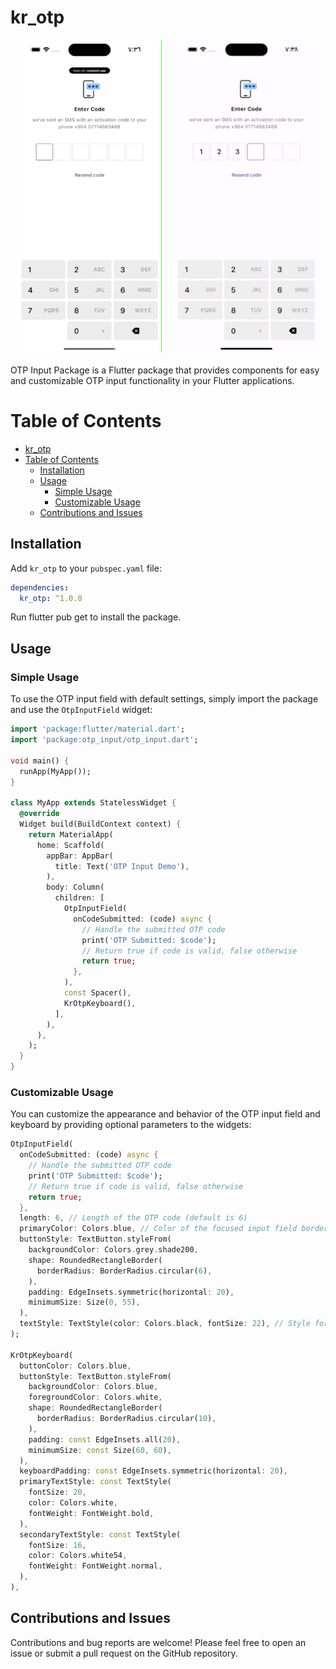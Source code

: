 # kr_otp


<div style="display: flex; justify-content: center; margin-bottom: 20px;">
  <img src="screen1.gif" alt="Image 1" style="height: 500px; margin-right: 10px;">  <img src="screen2.png" alt="Image 2" style="height: 500px; margin-left: 10px;">  </div>








OTP Input Package is a Flutter package that provides components for easy and customizable OTP input functionality in your Flutter applications.

# Table of Contents

- [kr\_otp](#kr_otp)
- [Table of Contents](#table-of-contents)
  - [Installation](#installation)
  - [Usage](#usage)
    - [Simple Usage](#simple-usage)
    - [Customizable Usage](#customizable-usage)
  - [Contributions and Issues](#contributions-and-issues)

## Installation

Add `kr_otp` to your `pubspec.yaml` file:

```yaml
dependencies:
  kr_otp: ^1.0.0
```

Run flutter pub get to install the package.

## Usage

### Simple Usage
To use the OTP input field with default settings, simply import the package and use the `OtpInputField` widget:

```dart
import 'package:flutter/material.dart';
import 'package:otp_input/otp_input.dart';

void main() {
  runApp(MyApp());
}

class MyApp extends StatelessWidget {
  @override
  Widget build(BuildContext context) {
    return MaterialApp(
      home: Scaffold(
        appBar: AppBar(
          title: Text('OTP Input Demo'),
        ),
        body: Column(
          children: [
            OtpInputField(
              onCodeSubmitted: (code) async {
                // Handle the submitted OTP code
                print('OTP Submitted: $code');
                // Return true if code is valid, false otherwise
                return true;
              },
            ),
            const Spacer(),
            KrOtpKeyboard(),
          ],
        ),
      ),
    );
  }
}

```

### Customizable Usage
You can customize the appearance and behavior of the OTP input field and keyboard by providing optional parameters to the widgets:

```dart
OtpInputField(
  onCodeSubmitted: (code) async {
    // Handle the submitted OTP code
    print('OTP Submitted: $code');
    // Return true if code is valid, false otherwise
    return true;
  },
  length: 6, // Length of the OTP code (default is 6)
  primaryColor: Colors.blue, // Color of the focused input field border
  buttonStyle: TextButton.styleFrom(
    backgroundColor: Colors.grey.shade200,
    shape: RoundedRectangleBorder(
      borderRadius: BorderRadius.circular(6),
    ),
    padding: EdgeInsets.symmetric(horizontal: 20),
    minimumSize: Size(0, 55),
  ),
  textStyle: TextStyle(color: Colors.black, fontSize: 22), // Style for OTP digits
);

KrOtpKeyboard(
  buttonColor: Colors.blue,
  buttonStyle: TextButton.styleFrom(
    backgroundColor: Colors.blue,
    foregroundColor: Colors.white,
    shape: RoundedRectangleBorder(
      borderRadius: BorderRadius.circular(10),
    ),
    padding: const EdgeInsets.all(20),
    minimumSize: const Size(60, 60),
  ),
  keyboardPadding: const EdgeInsets.symmetric(horizontal: 20),
  primaryTextStyle: const TextStyle(
    fontSize: 20,
    color: Colors.white,
    fontWeight: FontWeight.bold,
  ),
  secondaryTextStyle: const TextStyle(
    fontSize: 16,
    color: Colors.white54,
    fontWeight: FontWeight.normal,
  ),
),

```

## Contributions and Issues
Contributions and bug reports are welcome! Please feel free to open an issue or submit a pull request on the GitHub repository.